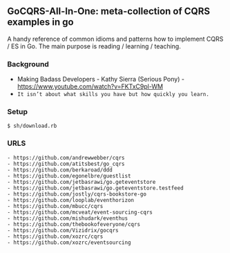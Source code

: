 ## GoCQRS-All-In-One: meta-collection of CQRS examples in go

A handy reference of common idioms and patterns how to implement CQRS / ES in Go.
The main purpose is reading / learning / teaching.

### Background
  - Making Badass Developers - Kathy Sierra (Serious Pony) - https://www.youtube.com/watch?v=FKTxC9pl-WM
  - `It isn’t about what skills you have but how quickly you learn.`

### Setup

    $ sh/download.rb


### URLS
```
- https://github.com/andrewwebber/cqrs
- https://github.com/atitsbest/go_cqrs
- https://github.com/berkaroad/ddd
- https://github.com/egonelbre/guestlist
- https://github.com/jetbasrawi/go.geteventstore
- https://github.com/jetbasrawi/go.geteventstore.testfeed
- https://github.com/jostly/cqrs-bookstore-go
- https://github.com/looplab/eventhorizon
- https://github.com/mbucc/cqrs
- https://github.com/mcveat/event-sourcing-cqrs
- https://github.com/mishudark/eventhus
- https://github.com/thebookofeveryone/cqrs
- https://github.com/Vizidrix/gocqrs
- https://github.com/xozrc/cqrs
- https://github.com/xozrc/eventsourcing
```
